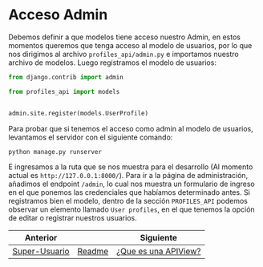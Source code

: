 # Acceso Admin

Debemos definir a que modelos tiene acceso nuestro Admin, en estos momentos queremos que tenga acceso al modelo de usuarios, por lo que nos dirigimos al archivo `profiles_api/admin.py` e importamos nuestro archivo de modelos. Luego registramos el modelo de usuarios:

```py
from django.contrib import admin

from profiles_api import models


admin.site.register(models.UserProfile)
```

Para probar que si tenemos el acceso como admin al modelo de usuarios, levantamos el servidor con el siguiente comando:

```txt
python manage.py runserver
```

E ingresamos a la ruta que se nos muestra para el desarrollo (Al momento actual es `http://127.0.0.1:8000/`). Para ir a la página de administración, añadimos el endpoint `/admin`, lo cual nos muestra un formulario de ingreso en el que ponemos las credenciales que habíamos determinado antes. Si registramos bien el modelo, dentro de la sección `PROFILES_API` podemos observar un elemento llamado `User profiles`, en el que tenemos la opción de editar o registrar nuestros usuarios.

| Anterior |                        | Siguiente                                   |
| -------- | ---------------------- | ------------------------------------------- |
| [Super-Usuario](06_Super_Usuario.md) | [Readme](../README.md) | [¿Que es una APIView?](08_Que_es_APIView.md) |

